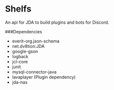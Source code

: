 # Shelfs
An api for JDA to build plugins and bots for Discord.

###Dependencies
- everit-org.json-schema
- net.dv8tion:JDA
- google-gson
- logback
- jcl-core
- junit
- mysql-connector-java
- lavaplayer (Plugin dependency)
- jda-nas
 